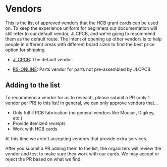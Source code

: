 # Vendors

This is the list of approved vendors that the HCB grant cards can be used on. To keep the experience uniform for beginners our documentation will still refer to our default vendor, JLCPCB, and we're going to recommend them as the default route. The intent of opening up other vendors is to help people in different areas with different board sizes to find the best price option for shipping.

- [JLCPCB](https://jlcpcb.com/): The default vendor.
<!-- add more under this line to suggest a new vendor after reading the directions -->
- [RS-ONLINE](https://www.rs-online.com/): Parts vendor for parts not pre-assembled by JLCPCB.

## Adding to the list

To recommend a vendor for us to reseach, please submit a PR (only 1 vendor per PR) to this list! In general, we can only approve vendors that...

- Only fulfill PCB fabrication (no general vendors like Mouser, Digikey, etc.)
- Provide itemized receipts
- Work with HCB cards

At this time we aren't accepting vendors that provide extra services.

After you submit a PR adding them to the list, the organizers will review the vendor and test to make sure they work with our cards. We may accept or reject the PR based on what we find.

